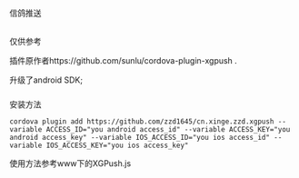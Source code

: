 #
信鸽推送

##
仅供参考 

插件原作者https://github.com/sunlu/cordova-plugin-xgpush .

升级了android SDK;


###
安装方法

`cordova plugin add https://github.com/zzd1645/cn.xinge.zzd.xgpush --variable ACCESS_ID="you android access_id" --variable ACCESS_KEY="you android access_key" --variable IOS_ACCESS_ID="you ios access_id" --variable IOS_ACCESS_KEY="you ios access_key"`
  
使用方法参考www下的XGPush.js
  
